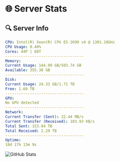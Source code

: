 # 🌐 Server Stats
## 🔍 Server Info
```yaml
CPU: Intel(R) Xeon(R) CPU E5-2699 v4 @ 1301.10GHz
CPU Usage: 0.40%
Cores: 44P | 88T
-----------------------------------
Memory:
Current Usage: 144.99 GB/503.74 GB
Available: 355.38 GB
-----------------------------------
Disk:
Current Usage: 24.33 GB/1.71 TB
Free: 1.60 TB
-----------------------------------
GPU:
No GPU detected
-----------------------------------
Network:
Current Transfer (Sent): 32.44 MB/s
Current Transfer (Received): 103.93 KB/s
Total Sent: 153.94 TB
Total Received: 2.29 TB
-----------------------------------
Uptime:
18d 17h 13m 9s
```
![GitHub Stats](https://img.shields.io/badge/Updated-2025-02-26_15:56:27-blue)